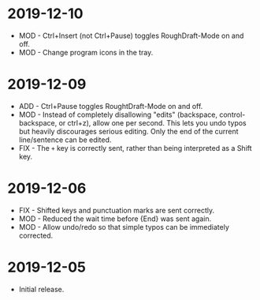 # 2019-12-10

- MOD - Ctrl+Insert (not Ctrl+Pause) toggles RoughDraft-Mode on and off.
- MOD - Change program icons in the tray.


# 2019-12-09

- ADD - Ctrl+Pause toggles RoughtDraft-Mode on and off.
- MOD - Instead of completely disallowing "edits" (backspace, control-backspace, or 
  ctrl+z), allow one per second. This lets you undo typos but heavily discourages 
  serious editing. Only the end of the current line/sentence can be edited.
- FIX - The `+` key is correctly sent, rather than being interpreted as a Shift key.



# 2019-12-06

- FIX - Shifted keys and punctuation marks are sent correctly.
- MOD - Reduced the wait time before {End} was sent again.
- MOD - Allow undo/redo so that simple typos can be immediately corrected.



# 2019-12-05

- Initial release.
